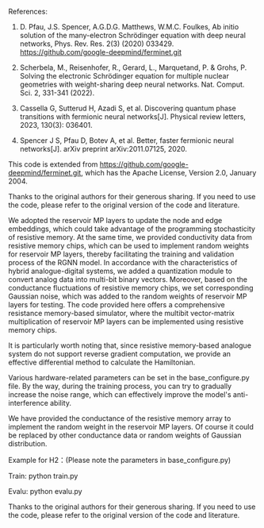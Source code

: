 References:

1. D. Pfau, J.S. Spencer, A.G.D.G. Matthews, W.M.C. Foulkes, Ab initio solution of the many-electron Schrödinger equation with deep neural networks, Phys. Rev. Res. 2(3) (2020) 033429.
https://github.com/google-deepmind/ferminet.git

2. Scherbela, M., Reisenhofer, R., Gerard, L., Marquetand, P. & Grohs, P. Solving the electronic Schrödinger equation for multiple nuclear geometries with weight-sharing deep neural networks. Nat. Comput. Sci. 2, 331-341 (2022).

3. Cassella G, Sutterud H, Azadi S, et al. Discovering quantum phase transitions with fermionic neural networks[J]. Physical review letters, 2023, 130(3): 036401.

4. Spencer J S, Pfau D, Botev A, et al. Better, faster fermionic neural networks[J]. arXiv preprint arXiv:2011.07125, 2020.

This code is extended from https://github.com/google-deepmind/ferminet.git, which has the Apache License, Version 2.0, January 2004.

Thanks to the original authors for their generous sharing. If you need to use the code, please refer to the original version of the code and literature.

We adopted the reservoir MP layers to update the node and edge embeddings, which could take advantage of the programming stochasticity of resistive memory. At the same time, we provided conductivity data from resistive memory chips, which can be used to implement random weights for reservoir MP layers, thereby facilitating the training and validation process of the RGNN model. In accordance with the characteristics of hybrid analogue-digital systems, we added a quantization module to convert analog data into multi-bit binary vectors. Moreover, based on the conductance fluctuations of resistive memory chips, we set corresponding Gaussian noise, which was added to the random weights of reservoir MP layers for testing. The code provided here offers a comprehensive resistance memory-based simulator, where the multibit vector-matrix multiplication of reservoir MP layers can be implemented using resistive memory chips. 

It is particularly worth noting that, since resistive memory-based analogue system do not support reverse gradient computation, we provide an effective differential method to calculate the Hamiltonian. 

Various hardware-related parameters can be set in the base_configure.py file. By the way, during the training process, you can try to gradually increase the noise range, which can effectively improve the model's anti-interference ability.

We have provided the conductance of the resistive memory array to implement the random weight in the reservoir MP layers. Of course it could be replaced by other conductance data or random weights of Gaussian distribution.


Example for H2：(Please note the parameters in base_configure.py)

Train: python train.py

Evalu: python evalu.py

Thanks to the original authors for their generous sharing. If you need to use the code, please refer to the original version of the code and literature.
